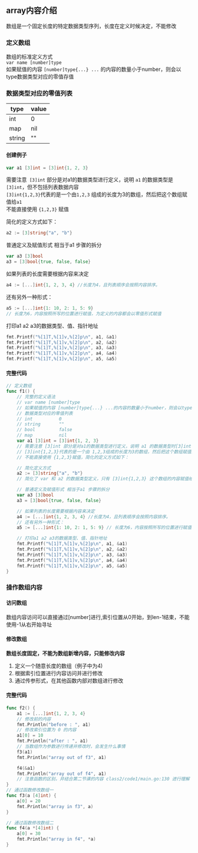 ## array内容介绍
数组是一个固定长度的特定数据类型序列，长度在定义时候决定，不能修改
### 定义数组
数组的标准定义方式  
``` var name [number]type ```  
如果赋值的内容 ``` [number]type{...} ... ``` 的内容的数量小于number，则会以type数据类型对应的零值存值  
### 数据类型对应的零值列表  
| type   | value |
| ------ | ----- |
| int    | 0     |
| map    | nil   |
| string | ""    |

#### 创建例子

```go
var a1 [3]int = [3]int{1, 2, 3}
```

需要注意``` [3]int``` 部分是对a1的数据类型进行定义，说明 ```a1``` 的数据类型是```[3]int```，但不包括列表数据内容  
```[3]int{1,2,3}```代表的是一个由```1,2,3``` 组成的长度为3的数组，然后把这个数组赋值给```a1```  
不能直接使用 ```{1,2,3}``` 赋值  

简化的定义方式如下：
```go 
a2 := [3]string{"a", "b"}
```
普通定义及赋值形式 相当于a1 步骤的拆分  

```go 
var a3 [3]bool  
a3 = [3]bool{true, false, false}
```
如果列表的长度需要根据内容来决定  
```go 
a4 := [...]int{1, 2, 3, 4} //长度为4，且列表顺序会按照内容排序。
``` 
还有另外一种形式：
```go 
a5 := [...]int{1: 10, 2: 1, 5: 9} 
// 长度为6，内容按照所写的位置进行赋值，为定义的内容都会以零值形式赋值
```

打印a1 a2 a3的数据类型、值、指针地址  
```go
fmt.Printf("%[1]T,%[1]v,%[2]p\n", a1, &a1)
fmt.Printf("%[1]T,%[1]v,%[2]p\n", a2, &a2)
fmt.Printf("%[1]T,%[1]v,%[2]p\n", a3, &a3)
fmt.Printf("%[1]T,%[1]v,%[2]p\n", a4, &a4)
fmt.Printf("%[1]T,%[1]v,%[2]p\n", a5, &a5)
```
#### 完整代码
```go
// 定义数组
func f1() {
	// 完整的定义语法
	// var name [number]type
	// 如果赋值的内容 [number]type{...} ...的内容的数量小于number，则会以type数据类型对应的零值存值
	// 数据类型对应的零值列表
	// int			0
	// string		""
	// bool			false
	// map			nil
	var a1 [3]int = [3]int{1, 2, 3}
	// 需要注意 [3]int 部分是对a1的数据类型进行定义，说明 a1 的数据类型时[3]int，但不包括列表数据内容
	// [3]int{1,2,3}代表的是一个由 1,2,3组成的长度为3的数组，然后把这个数组赋值给a1
	// 不能直接使用 {1,2,3}赋值，简化的定义方式如下：

	// 简化定义方式
	a2 := [3]string{"a", "b"}
	// 简化了 var 和 a2 的数据类型定义，只有 [3]int{1,2,3} 这个数组的内容赋值给 a2 的过程，但是会隐式给a2定义数据类型为 [3]int

	// 普通定义及赋值形式 相当于a1 步骤的拆分
	var a3 [3]bool
	a3 = [3]bool{true, false, false}

	// 如果列表的长度需要根据内容来决定
	a4 := [...]int{1, 2, 3, 4} //长度为4，且列表顺序会按照内容排序。
	// 还有另外一种形式：
	a5 := [...]int{1: 10, 2: 1, 5: 9} // 长度为6，内容按照所写的位置进行赋值，为定义的内容都会以零值形式赋值

	// 打印a1 a2 a3的数据类型、值、指针地址
	fmt.Printf("%[1]T,%[1]v,%[2]p\n", a1, &a1)
	fmt.Printf("%[1]T,%[1]v,%[2]p\n", a2, &a2)
	fmt.Printf("%[1]T,%[1]v,%[2]p\n", a3, &a3)
	fmt.Printf("%[1]T,%[1]v,%[2]p\n", a4, &a4)
	fmt.Printf("%[1]T,%[1]v,%[2]p\n", a5, &a5)
}

```

### 操作数组内容
#### 访问数组
数组内容访问可以直接通过[number]进行,索引位置从0开始，到len-1结束，不能使用-1从右开始寻址
#### 修改数组
**数组长度固定，不能为数组新增内容，只能修改内容**  
1.  定义一个随意长度的数组（例子中为4)
2.  根据索引位置进行内容访问并进行修改
3. 通过传参形式，在其他函数内部对数组进行修改 
#### 完整代码
``` go 
func f2() {
	a1 := [...]int{1, 2, 3, 4}
	// 修改前的内容
	fmt.Println("before : ", a1)
	// 修改索引位置为 0 的内容
	a1[0] = 10
	fmt.Println("after : ", a1)
	// 当数组作为参数进行传递并修改时，会发生什么事情
	f3(a1)
	fmt.Println("array out of f3", a1)

	f4(&a1)
	fmt.Println("array out of f4", a1)
	// 注意函数的区别，并结合第二节课的内容 class2/code1/main.go:130 进行理解
}
// 通过函数修改数组一
func f3(a [4]int) {
	a[0] = 20
	fmt.Println("array in f3", a)
}

// 通过函数修改数组二
func f4(a *[4]int) {
	a[0] = 30
	fmt.Println("array in f4", *a)
}
```

